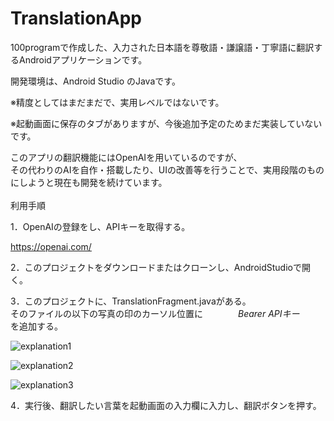 # TranslationApp
100programで作成した、入力された日本語を尊敬語・謙譲語・丁寧語に翻訳するAndroidアプリケーションです。

開発環境は、Android Studio のJavaです。

※精度としてはまだまだで、実用レベルではないです。

※起動画面に保存のタブがありますが、今後追加予定のためまだ実装していないです。

このアプリの翻訳機能にはOpenAIを用いているのですが、<br>その代わりのAIを自作・搭載したり、UIの改善等を行うことで、実用段階のものにしようと現在も開発を続けています。
<br><br>
利用手順

1．OpenAIの登録をし、APIキーを取得する。

https://openai.com/

2．このプロジェクトをダウンロードまたはクローンし、AndroidStudioで開く。

3．このプロジェクトに、TranslationFragment.javaがある。<br>
そのファイルの以下の写真の印のカーソル位置に　　　　*Bearer APIキー*　　　　を追加する。

![explanation1](https://user-images.githubusercontent.com/101786527/205429806-418ba38b-52a6-40be-a9b3-71ba50c11e1a.png)

![explanation2](https://user-images.githubusercontent.com/101786527/205429810-c06efce0-db32-4e94-9620-02be64da3c29.png)

![explanation3](https://user-images.githubusercontent.com/101786527/205429815-9ce85233-02d7-4c4b-bfb8-f49809a82714.png)


4．実行後、翻訳したい言葉を起動画面の入力欄に入力し、翻訳ボタンを押す。

